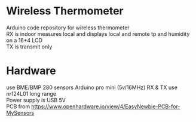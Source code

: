# Wireless Thermometer
Arduino code repository for wireless thermometer  
RX is indoor measures local and displays local and remote tp and humidity on a 16*4 LCD  
TX is transmit only  

# Hardware
use BME/BMP 280 sensors
Arduino pro mini (5v/16MHz)
RX & TX use nrf24L01 long range  
Power supply is USB 5V  
PCB from https://www.openhardware.io/view/4/EasyNewbie-PCB-for-MySensors

